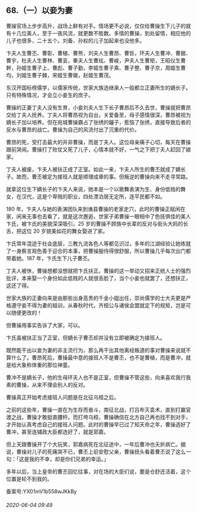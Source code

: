 ## 68.（一）以妾为妻
曹操官场上步步高升，战场上鲜有对手。情场更不必说，仅仅给曹操生下儿子的就有十几位美人，至于一夜风流，就更数不胜数。多情的曹操，到处留情，相应他的儿子也很多，二十五个。刘备、孙权的儿子加起来也没他多。



卞夫人生曹丕、曹彰、曹植、曹熊，刘夫人生曹昂、曹铄，环夫人生曹冲、曹据、曹宇，杜夫人生曹林、曹衮，秦夫人生曹玹、曹峻，尹夫人生曹矩，王昭仪生曹幹，孙姬生曹子上、曹彪、曹子勤，李姬生曹子乘、曹子整、曹子京，周姬生曹均，刘姬生曹子棘，宋姬生曹徽，赵姬生曹茂。



东汉开国标榜儒学，以儒家传统，世家大族选继承人一般都立正妻所生的嫡长子。只有特殊情况，才会立小妾生的庶子。



曹操的正妻丁夫人没有生育，小妾刘夫人生下长子曹昂后不久去世，曹操就把曹昂交给丁夫人抚养。丁夫人将曹昂视为自出，关爱备至，母子感情很深，曹昂被视为嫡长子加以培养。但在宛城曹操霸占了张绣的嬸子，惹恼了张绣，直接导致后者的反水与曹昂的战亡。曹操为自己的风流付出了沉重的代价。



曹昂的死，受打击最大的并非曹操，而是丁夫人。这位母亲痛子心切，每天在曹操跟前哭闹。曹操打了败仗又死了儿子，心情本就不好，一气之下把丁夫人赶回了娘家。



丁夫人被废，卞夫人被扶正成了正室。如此一来，卞夫人所生的曹丕就成了嫡长子。故而，曹丕被定为接班人就是顺理成章的事。但叛逆的曹操向来不走寻常路。



就拿这位生下嫡长子的卞夫人来说，她本是一个以歌舞表演为生、身份低贱的舞女，在汉代，这是个卑贱的职业，四处漂泊居无定所，连平民都不如。



180 年，卞夫人与她的表演团队来到谯县曹操的老家走穴，此时的曹操正赋闲在家，闲来无事也去看了，就是这次邂逅，世家子弟曹操一眼相中了色技俱佳的美人卞氏，被卞氏的美貌深深吸引。25 岁的曹操不顾族中长辈的反对与街头大妈的长舌，把这位 20 岁貌美如花的舞女娶进了家。



卞氏常年混迹于社会底层，三教九流各色人等都见识过，多年的江湖经验让她练就了一身察言观色善于迎合的本事，把曹操服侍得很舒服，所以曹操几乎每次出门都带着她。187 年，卞氏生下儿子曹丕。



丁夫人被休，曹操想都没想就把卞氏扶正。曹操的这一举动又招来正统人士的强烈批评，本来娶一个身份如此低贱的人就很丢脸了，当个小妾也就罢了，还想扶正，这还了得。



世家大族的正妻向来是由那些出身高贵的千金小姐出任，崇尚儒学的士大夫更是严格遵守妾不得为妻的祖训，从春秋时代，齐桓公与诸侯会盟就定下的规矩，岂是可以随便更改的！



但曹操用事实告诉了大家，可以。



卞氏虽被扶正当了正室，但嫡长子曹丕却并没有立即被确定为接班人。



既然能干出以妾为妻的非主流行为，那么再干出其他离经叛道的事对曹操来说就不算什么了。曹昂死后，曹操最中意的接班人不是曹丕，也不是曹植，而是曹冲，就是给大象称体重的那位神童。



曹冲不是嫡长子，他的生母环夫人也不是正室，但曹操不管这些，向来喜欢我行我素的曹操，从来不理会别人的反对。



曹操真正开始考虑接班人问题是在北征乌桓之后。



之前的这些年，曹操一直在为生存而奋斗，南征北战，打吕布灭袁术，直到打赢官渡之战，曹操才敢挺直腰杆。而打垮乌桓，曹操确信在北方自己再也找不到对手，才开始认真考虑自己的接班人问题。此时的曹操早已过了知天命之年，曹操选好了曹冲，甚至连辅政大臣都选好了，就是郭嘉。



但上天跟曹操开了个大玩笑，郭嘉病死在北征途中，一年后曹冲也夭折病亡。据说，曹操对儿子的死痛哭不已，曹丕上前安慰父亲，曹操扭头看着曹丕说了这么一句：「这是我的不幸，却是你们兄弟的幸运。」



多年以后，当上皇帝的曹丕回忆往事，对在场的大臣们说，要是仓舒还活着，这个位置是轮不到我的。



备案号:YX01mV1b558wJKkBy


###### 2020-06-04 09:49
